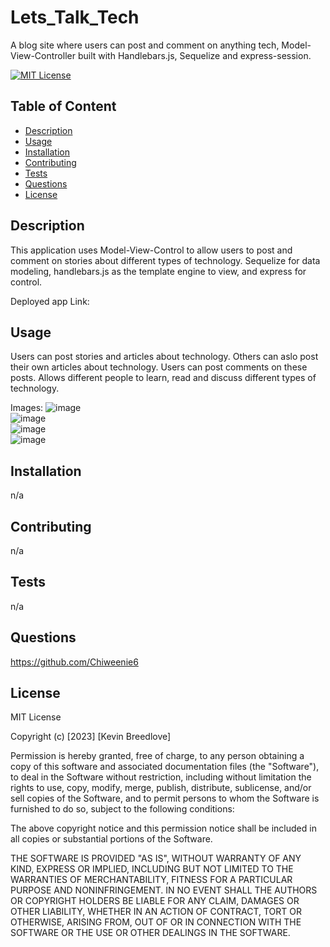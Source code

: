 # Lets_Talk_Tech
A blog site where users can post and comment on anything tech, Model-View-Controller built with Handlebars.js, Sequelize and express-session.


[![MIT License](https://img.shields.io/badge/License-MIT-blue)]((https://opensource.org/licenses/MIT))

## Table of Content
  - [Description](#Description)
  - [Usage](#Usage)
  - [Installation](#Installation)
  - [Contributing](#Contributing)
  - [Tests](#Tests)
  - [Questions](#Questions)
  - [License](#License)

## Description
  This application uses Model-View-Control to allow users to post and comment on stories about different types of technology. Sequelize for data modeling, handlebars.js as the template engine to view, and express for control.
  
  Deployed app Link:  
  


## Usage
  Users can post stories and articles about technology. Others can aslo post their own articles about technology. Users can post comments on these posts. Allows different people to learn, read and discuss different types of technology.
  
  Images:  ![image](https://user-images.githubusercontent.com/113393706/224158350-bc8b99f6-2d2e-44d4-a008-18c7d0aa931f.png)  
  ![image](https://user-images.githubusercontent.com/113393706/224160284-fbf9c153-fa99-4ef1-ad60-ac3a37d1f760.png)  
  ![image](https://user-images.githubusercontent.com/113393706/224160582-e14b8f1c-a9ee-4314-a7e4-326b5bca5bc4.png)  
  ![image](https://user-images.githubusercontent.com/113393706/224160956-44dce512-103a-4cd9-a8cf-ef79ffa266d7.png)




  

   


## Installation
  n/a

## Contributing
  n/a

## Tests
  n/a

## Questions
  https://github.com/Chiweenie6  

## License
  MIT License

Copyright (c) [2023] [Kevin Breedlove]

Permission is hereby granted, free of charge, to any person obtaining a copy
of this software and associated documentation files (the "Software"), to deal
in the Software without restriction, including without limitation the rights
to use, copy, modify, merge, publish, distribute, sublicense, and/or sell
copies of the Software, and to permit persons to whom the Software is
furnished to do so, subject to the following conditions:

The above copyright notice and this permission notice shall be included in all
copies or substantial portions of the Software.

THE SOFTWARE IS PROVIDED "AS IS", WITHOUT WARRANTY OF ANY KIND, EXPRESS OR
IMPLIED, INCLUDING BUT NOT LIMITED TO THE WARRANTIES OF MERCHANTABILITY,
FITNESS FOR A PARTICULAR PURPOSE AND NONINFRINGEMENT. IN NO EVENT SHALL THE
AUTHORS OR COPYRIGHT HOLDERS BE LIABLE FOR ANY CLAIM, DAMAGES OR OTHER
LIABILITY, WHETHER IN AN ACTION OF CONTRACT, TORT OR OTHERWISE, ARISING FROM,
OUT OF OR IN CONNECTION WITH THE SOFTWARE OR THE USE OR OTHER DEALINGS IN THE
SOFTWARE.
